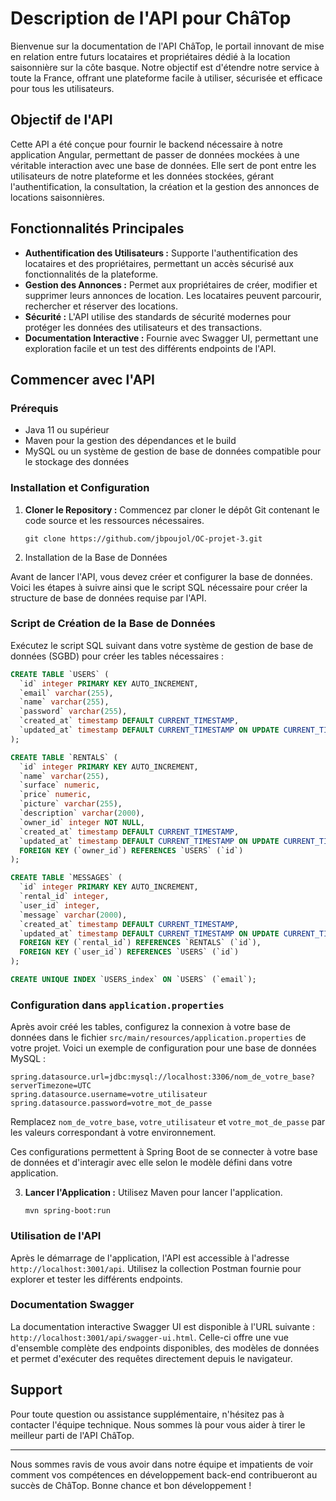# Description de l'API pour ChâTop

Bienvenue sur la documentation de l'API ChâTop, le portail innovant de mise en relation entre futurs locataires et propriétaires dédié à la location saisonnière sur la côte basque. Notre objectif est d'étendre notre service à toute la France, offrant une plateforme facile à utiliser, sécurisée et efficace pour tous les utilisateurs.

## Objectif de l'API

Cette API a été conçue pour fournir le backend nécessaire à notre application Angular, permettant de passer de données mockées à une véritable interaction avec une base de données. Elle sert de pont entre les utilisateurs de notre plateforme et les données stockées, gérant l'authentification, la consultation, la création et la gestion des annonces de locations saisonnières.

## Fonctionnalités Principales

- **Authentification des Utilisateurs :** Supporte l'authentification des locataires et des propriétaires, permettant un accès sécurisé aux fonctionnalités de la plateforme.
- **Gestion des Annonces :** Permet aux propriétaires de créer, modifier et supprimer leurs annonces de location. Les locataires peuvent parcourir, rechercher et réserver des locations.
- **Sécurité :** L'API utilise des standards de sécurité modernes pour protéger les données des utilisateurs et des transactions.
- **Documentation Interactive :** Fournie avec Swagger UI, permettant une exploration facile et un test des différents endpoints de l'API.

## Commencer avec l'API

### Prérequis

- Java 11 ou supérieur
- Maven pour la gestion des dépendances et le build
- MySQL ou un système de gestion de base de données compatible pour le stockage des données

### Installation et Configuration

1. **Cloner le Repository :** Commencez par cloner le dépôt Git contenant le code source et les ressources nécessaires.

    ```
    git clone https://github.com/jbpoujol/OC-projet-3.git
    ```

2. Installation de la Base de Données

Avant de lancer l'API, vous devez créer et configurer la base de données. Voici les étapes à suivre ainsi que le script SQL nécessaire pour créer la structure de base de données requise par l'API.

### Script de Création de la Base de Données

Exécutez le script SQL suivant dans votre système de gestion de base de données (SGBD) pour créer les tables nécessaires :

```sql
CREATE TABLE `USERS` (
  `id` integer PRIMARY KEY AUTO_INCREMENT,
  `email` varchar(255),
  `name` varchar(255),
  `password` varchar(255),
  `created_at` timestamp DEFAULT CURRENT_TIMESTAMP,
  `updated_at` timestamp DEFAULT CURRENT_TIMESTAMP ON UPDATE CURRENT_TIMESTAMP
);

CREATE TABLE `RENTALS` (
  `id` integer PRIMARY KEY AUTO_INCREMENT,
  `name` varchar(255),
  `surface` numeric,
  `price` numeric,
  `picture` varchar(255),
  `description` varchar(2000),
  `owner_id` integer NOT NULL,
  `created_at` timestamp DEFAULT CURRENT_TIMESTAMP,
  `updated_at` timestamp DEFAULT CURRENT_TIMESTAMP ON UPDATE CURRENT_TIMESTAMP,
  FOREIGN KEY (`owner_id`) REFERENCES `USERS` (`id`)
);

CREATE TABLE `MESSAGES` (
  `id` integer PRIMARY KEY AUTO_INCREMENT,
  `rental_id` integer,
  `user_id` integer,
  `message` varchar(2000),
  `created_at` timestamp DEFAULT CURRENT_TIMESTAMP,
  `updated_at` timestamp DEFAULT CURRENT_TIMESTAMP ON UPDATE CURRENT_TIMESTAMP,
  FOREIGN KEY (`rental_id`) REFERENCES `RENTALS` (`id`),
  FOREIGN KEY (`user_id`) REFERENCES `USERS` (`id`)
);

CREATE UNIQUE INDEX `USERS_index` ON `USERS` (`email`);
```

### Configuration dans `application.properties`

Après avoir créé les tables, configurez la connexion à votre base de données dans le fichier `src/main/resources/application.properties` de votre projet. Voici un exemple de configuration pour une base de données MySQL :

```properties
spring.datasource.url=jdbc:mysql://localhost:3306/nom_de_votre_base?serverTimezone=UTC
spring.datasource.username=votre_utilisateur
spring.datasource.password=votre_mot_de_passe
```

Remplacez `nom_de_votre_base`, `votre_utilisateur` et `votre_mot_de_passe` par les valeurs correspondant à votre environnement.

Ces configurations permettent à Spring Boot de se connecter à votre base de données et d'interagir avec elle selon le modèle défini dans votre application.

3. **Lancer l'Application :** Utilisez Maven pour lancer l'application.

    ```
    mvn spring-boot:run
    ```

### Utilisation de l'API

Après le démarrage de l'application, l'API est accessible à l'adresse `http://localhost:3001/api`. Utilisez la collection Postman fournie pour explorer et tester les différents endpoints.

### Documentation Swagger

La documentation interactive Swagger UI est disponible à l'URL suivante : `http://localhost:3001/api/swagger-ui.html`. Celle-ci offre une vue d'ensemble complète des endpoints disponibles, des modèles de données et permet d'exécuter des requêtes directement depuis le navigateur.

## Support

Pour toute question ou assistance supplémentaire, n'hésitez pas à contacter l'équipe technique. Nous sommes là pour vous aider à tirer le meilleur parti de l'API ChâTop.

---

Nous sommes ravis de vous avoir dans notre équipe et impatients de voir comment vos compétences en développement back-end contribueront au succès de ChâTop. Bonne chance et bon développement !
